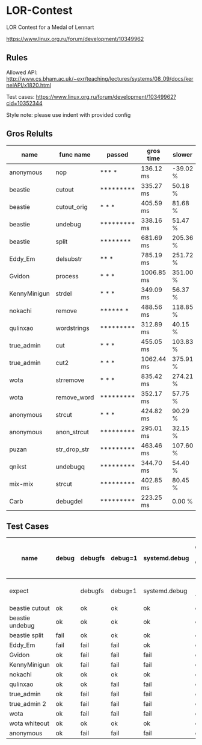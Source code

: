 LOR-Contest
===========

LOR Contest for a Medal of Lennart

https://www.linux.org.ru/forum/development/10349962

Rules
-----

Allowed API: http://www.cs.bham.ac.uk/~exr/teaching/lectures/systems/08_09/docs/kernelAPI/x1820.html

Test cases: https://www.linux.org.ru/forum/development/10349962?cid=10352344

Style note: please use indent with provided config

Gros Relults
------------

name            | func name       | passed    | gros time   | slower      
---             | ---             | ---       | ---         | ---         
anonymous       | nop             |  ***  *   |   136.12 ms |    -39.02 % 
beastie         | cutout          | ********* |   335.27 ms |     50.18 % 
beastie         | cutout_orig     | *   * *   |   405.59 ms |     81.68 % 
beastie         | undebug         | ********* |   338.16 ms |     51.47 % 
beastie         | split           |  ******** |   681.69 ms |    205.36 % 
Eddy_Em         | delsubstr       |    ** *   |   785.19 ms |    251.72 % 
Gvidon          | process         | *   * *   |  1006.85 ms |    351.00 % 
KennyMinigun    | strdel          | *   * *   |   349.09 ms |     56.37 % 
nokachi         | remove          | ****** *  |   488.56 ms |    118.85 % 
qulinxao        | wordstrings     | ********* |   312.89 ms |     40.15 % 
true_admin      | cut             | *   * *   |   455.05 ms |    103.83 % 
true_admin      | cut2            | *   * *   |  1062.44 ms |    375.91 % 
wota            | strremove       | *   * *   |   835.42 ms |    274.21 % 
wota            | remove_word     | ********* |   352.17 ms |     57.75 % 
anonymous       | strcut          | *   * *   |   424.82 ms |     90.29 % 
anonymous       | anon_strcut     | ********* |   295.01 ms |     32.15 % 
puzan           | str_drop_str    | ********* |   463.46 ms |    107.60 % 
qnikst          | undebugq        | ********* |   344.70 ms |     54.40 % 
mix-mix         | strcut          | ********* |   402.85 ms |     80.45 % 
Carb            | debugdel        | ********* |   223.25 ms |      0.00 % 

Test Cases
----------

name | debug | debugfs | debug=1 | systemd.debug | debug 123 debug 456 | debug debugfs debug debug=1 systemd.debug debug
---- | ---- | ---- | ---- | ---- | ---- | ----
expect | | debugfs | debug=1 | systemd.debug | 123 456 | debugfs debug=1 systemd.debug
beastie cutout  | ok   | ok   | ok   | ok   | ok   | ok
beastie undebug | ok   | ok   | ok   | ok   | ok   | ok
beastie split   | fail | ok   | ok   | ok   | ok   | ok
Eddy_Em         | fail | fail | fail | ok   | ok   | fail
Gvidon          | ok   | fail | fail | fail | ok   | fail
KennyMinigun    | ok   | fail | fail | fail | ok   | fail
nokachi         | ok   | ok   | ok   | ok   | ok   | ok
qulinxao        | ok   | ok   | fail | fail | ok   | fail
true_admin      | ok   | fail | fail | fail | ok   | fail
true_admin 2    | ok   | fail | fail | fail | ok   | fail
wota            | ok   | fail | fail | fail | ok   | fail
wota whiteout   | ok   | ok   | ok   | ok   | ok   | ok
anonymous       | ok   | fail | fail | fail | ok   | fail
